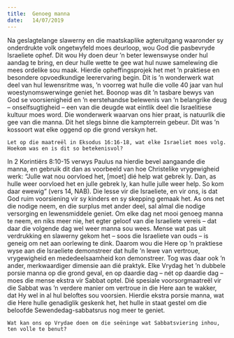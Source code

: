 ```yaml
---
title:  Genoeg manna
date:   14/07/2019
---
```


Na geslagtelange slawerny en die maatskaplike agteruitgang waaronder sy onderdrukte volk ongetwyfeld moes deurloop, wou God die pasbevryde Israeliete ophef. Dit wou Hy doen deur ’n beter lewenswyse onder hul aandag te bring, en deur hulle wette te gee wat hul nuwe samelewing die mees ordelike sou maak. Hierdie opheffingsprojek het met ’n praktiese en besondere opvoedkundige leerervaring begin. Dit is ’n wonderwerk wat deel van hul lewensritme was, ’n voorreg wat hulle die volle 40 jaar van hul woestynomswerwinge geniet het. Boonop was dit ’n tasbare bewys van God se voorsienigheid en ’n eerstehandse belewenis van ’n belangrike deug – onselfsugtigheid – een van die deugde wat eintlik deel die Israelitiese kultuur moes word. Die wonderwerk waarvan ons hier praat, is natuurlik die gee van die manna. Dit het slegs binne die kampterrein gebeur.  Dit was ’n kossoort wat elke oggend op die grond verskyn het. 

`Let op die maatreël in Eksodus 16:16-18, wat elke Israeliet moes volg. Hoekom was en is dit so betekenisvol?` 

In 2 Korintiërs 8:10-15 verwys Paulus na hierdie bevel aangaande die manna, en gebruik dit dan as voorbeeld van hoe Christelike vrygewigheid werk: “Julle wat nou oorvloed het, [moet] dié help wat gebrek ly. Dan, as hulle weer oorvloed het en julle gebrek ly, kan hulle julle weer help. So kom daar ewewig” (vers 14, NAB).  Die lesse vir die Israeliete, en vir ons, is dat God ruim voorsiening vir sy kinders en sy skepping gemaak het. As ons net die nodige neem, en die surplus met ander deel, sal almal die nodige versorging en lewensmiddele geniet. Om elke dag net mooi genoeg manna te neem, en niks meer nie, het egter geloof van die Israeliete vereis – dat daar die volgende dag wel weer manna sou wees. Mense wat pas uit verdrukking en slawerny gekom het – soos die Israeliete van ouds – is geneig om net aan oorlewing te dink. Daarom wou die Here op ’n praktiese wyse aan die Israeliete demonstreer dat hulle ’n lewe van vertroue, vrygewigheid en mededeelsaamheid kon demonstreer. Tog was daar ook ’n ander, merkwaardiger dimensie aan dié praktyk. Elke Vrydag het ’n dubbele porsie manna op die grond geval, en op daardie dag – nét op daardie dag – moes die mense ekstra vir Sabbat optel. Dié spesiale voorsorgmaatreël vir die Sabbat was ’n verdere manier om vertroue in die Here aan te wakker, dat Hy wel in al hul beloftes sou voorsien. Hierdie ekstra porsie manna, wat die Here hulle genadiglik geskenk het, het hulle in staat gestel om die beloofde Sewendedag-sabbatsrus nog meer te geniet. 

`Wat kan ons op Vrydae doen om die seëninge wat Sabbatsviering inhou, ten volle te benut?`